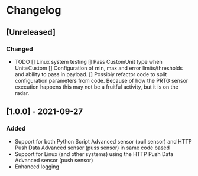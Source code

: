 # Changelog

## [Unreleased]

### Changed

- TODO
[] Linux system testing
[] Pass CustomUnit type when Unit=Custom
[] Configuration of min, max and error limits/thresholds and ability to pass in payload.
[] Possibly refactor code to split configuration parameters from code.  Because of how the PRTG sensor execution happens this may not be a fruitful activity, but it is on the radar.

## [1.0.0] - 2021-09-27

### Added

- Support for both Python Script Advanced sensor (pull sensor) and HTTP Push Data Advanced sensor (puss sensor) in same code based
- Support for Linux (and other systems) using the HTTP Push Data Advanced sensor (push sensor)
- Enhanced logging
